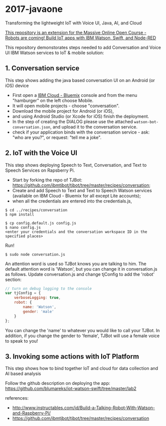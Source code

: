 # 2017-javaone
Transforming the lightweight IoT with Voice UI, Java, AI, and Cloud

[This repository is an extension for the Massive Online Open Course - Robots are coming! Build IoT apps with IBM Watson, Swift, and Node-RED](https://github.com/blumareks/2017-javaone/blob/master/README.md)

This repository demonstorates steps needed to add Conversation and Voice UI IBM Watson services to IoT & mobile solution:

## 1. Conversation service
This step shows adding the java based conversation UI on an Android (or iOS) device

- First open a [IBM Cloud - Bluemix](http://bluemix.net) console and from the menu "hamburger" on the left choose Mobile. 
- It will open mobile projects - choose "conversation". 
- Download the mobile project for Android (or iOS), 
- and using Android Studio (or Xcode for iOS) finish the deployment. 
- In the step of creating the DIALOG please use the attached ```watson-bot-conversation.json```, and upload it to the conversation service.
- check if your application binds with the conversation service - ask: "who are you?", or request: "tell me a joke".

## 2. IoT with the Voice UI
This step shows deploying Speech to Text, Conversation, and Text to Speech Services on Rapsberry Pi.

- Start by forking the repo of TJBot: https://github.com/ibmtjbot/tjbot/tree/master/recipes/conversation;
- Create and add Speech to Text and Text to Speech Watson services (available on IBM Cloud - Bluemix for all except Lite accounts);
- when all the credentials are entered into the credentials.js,
```
$ cd ../recipes/conversation
$ npm install

$ cp config.default.js config.js
$ nano config.js
<enter your credentials and the conversation workspace ID in the specified places>
```

Run!
```
$ sudo node conversation.js
```

An attention word is used so TJBot knows you are talking to him. The default attention word is 'Watson', but you can change it in conversation.js as follows. Update conversation.js and change tjConfig to add the 'robot' section:
```javascript
// turn on debug logging to the console
var tjConfig = {
    verboseLogging: true,
    robot: {
        name: 'Watson',
        gender: 'male'
    }
};
```
You can change the 'name' to whatever you would like to call your TJBot. In addition, if you change the gender to 'female', TJBot will use a female voice to speak to you!

## 3. Invoking some actions with IoT Platform
This step shows how to bind together IoT and cloud for data collection and AI based analysis

Follow the github description on deploying the app: https://github.com/blumareks/iot-watson-swift/tree/master/lab2

references:
- http://www.instructables.com/id/Build-a-Talking-Robot-With-Watson-and-Raspberry-Pi/
- https://github.com/ibmtjbot/tjbot/tree/master/recipes/conversation
